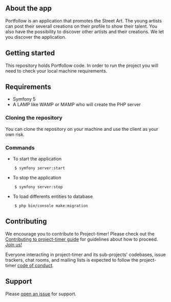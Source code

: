 ## About the app 
Portfollow is an application that promotes the Street Art. The young artists can post their severall creations on their profile to show their talent. 
You also have the possibility to discover other artists and their creations. 
We let you discover the application. 

## Getting started

This repository holds Portfollow code.
In order to run the project you will need to check your local machine requirements.

## Requirements
- Symfony 5
- A LAMP like WAMP or MAMP who will create the PHP server 

### Cloning the repository 
You can clone the repository on your machine and use the client as your own risk.

### Commands
* To start the application
```
    $ symfony server:start
```
* To stop the application
```
    $ symfony server:stop    
```

* To load differents entities to database
```   
    $ php bin/console make:migration 
```

## Contributing
We encourage you to contribute to Project-timer! Please check out the
[Contributing to project-timer guide](https://github.com/Ipssi-Portfollow/portfollow/blob/main/CONTRIBUTING.md) for guidelines about how to proceed. [Join us!](https://github.com/Ipssi-Portfollow/portfollow)

Everyone interacting in project-timer and its sub-projects' codebases, issue trackers, chat rooms, and mailing lists is expected to follow the project-timer [code of conduct](https://github.com/Ipssi-Portfollow/portfollow/blob/main/CODE_OF_CONDUCT.md).
## Support

Please
[open an issue](https://github.com/Ipssi-Portfollow/portfollow/issues)
for support.

